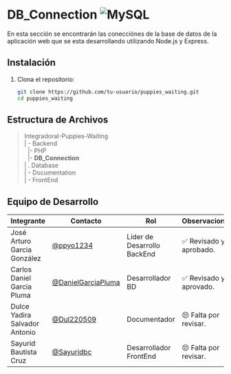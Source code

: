 # DB_Connection ![MySQL](https://img.shields.io/badge/MySQL-4479A1?style=for-the-badge&logo=mysql&logoColor=white)


 En esta sección se encontrarán las conecciónes de la base de datos de la aplicación web que se esta desarrollando utilizando Node.js y Express.

 ## Instalación

1. Clona el repositorio:
   ```bash
   git clone https://github.com/tu-usuario/puppies_waiting.git
   cd puppies_waiting

## Estructura de Archivos

>IntegradoraI-Puppies-Waiting<br>
>| - Backend <br>
>&nbsp;&nbsp;|- PHP<br>
>&nbsp;&nbsp;|- **DB_Connection**<br>
>| . Database<br>
>| - Documentation<br>
>| - FrontEnd


## Equipo de Desarrollo

|Integrante|Contacto|Rol|Observaciones|
|------------|--------|---|---|
|José Arturo Garcia González|[@ppyo1234](https://github.com/ppyo1234)|Líder de Desarrollo BackEnd|✅ Revisado y aprobado.|
|Carlos Daniel Garcia Pluma|[@DanielGarciaPluma](https://github.com/DanielGarciaPluma)|Desarrollador BD|✅ Revisado y aprovado.|
|Dulce Yadira Salvador Antonio|[@Dul220509](https://github.com/Dul220509)|Documentador|😔 Falta por revisar.|
|Sayurid Bautista Cruz|[@Sayuridbc](https://github.com/sayuridbc)|Desarrollador FrontEnd|😔 Falta por revisar.|
